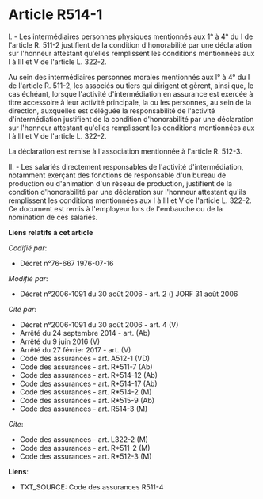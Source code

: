 # Article R514-1

I. - Les intermédiaires personnes physiques mentionnés aux 1° à 4° du I de l'article R. 511-2 justifient de la condition
d'honorabilité par une déclaration sur l'honneur attestant qu'elles remplissent les conditions mentionnées aux I à III et V
de l'article L. 322-2.

Au sein des intermédiaires personnes morales mentionnés aux l° à 4° du I de l'article R. 511-2, les associés ou tiers qui
dirigent et gèrent, ainsi que, le cas échéant, lorsque l'activité d'intermédiation en assurance est exercée à titre
accessoire à leur activité principale, la ou les personnes, au sein de la direction, auxquelles est déléguée la
responsabilité de l'activité d'intermédiation justifient de la condition d'honorabilité par une déclaration sur l'honneur
attestant qu'elles remplissent les conditions mentionnées aux I à III et V de l'article L. 322-2.

La déclaration est remise à l'association mentionnée à l'article R. 512-3.

II. - Les salariés directement responsables de l'activité d'intermédiation, notamment exerçant des fonctions de responsable
d'un bureau de production ou d'animation d'un réseau de production, justifient de la condition d'honorabilité par une
déclaration sur l'honneur attestant qu'ils remplissent les conditions mentionnées aux I à III et V de l'article L. 322-2. Ce
document est remis à l'employeur lors de l'embauche ou de la nomination de ces salariés.

**Liens relatifs à cet article**

_Codifié par_:

  - Décret n°76-667 1976-07-16

_Modifié par_:

  - Décret n°2006-1091 du 30 août 2006 - art. 2 () JORF 31 août 2006

_Cité par_:

  - Décret n°2006-1091 du 30 août 2006 - art. 4 (V)
  - Arrêté du 24 septembre 2014 - art. (Ab)
  - Arrêté du 9 juin 2016 (V)
  - Arrêté du 27 février 2017 - art. (V)
  - Code des assurances - art. A512-1 (VD)
  - Code des assurances - art. R*511-7 (Ab)
  - Code des assurances - art. R*514-12 (Ab)
  - Code des assurances - art. R*514-17 (Ab)
  - Code des assurances - art. R*514-2 (M)
  - Code des assurances - art. R*515-9 (Ab)
  - Code des assurances - art. R514-3 (M)

_Cite_:

  - Code des assurances - art. L322-2 (M)
  - Code des assurances - art. R*511-2 (M)
  - Code des assurances - art. R*512-3 (M)

**Liens**:

  - TXT_SOURCE: Code des assurances R511-4
